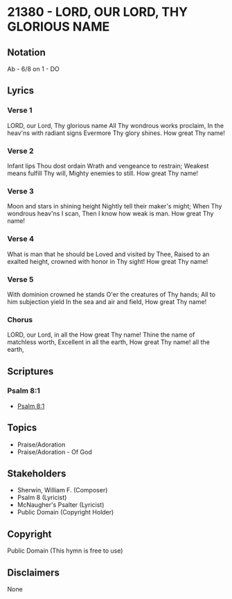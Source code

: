 # 21380 - LORD, OUR LORD, THY GLORIOUS NAME

## Notation

Ab - 6/8 on 1 - DO

## Lyrics

### Verse 1

LORD, our Lord, Thy glorious name All Thy wondrous works proclaim, In the heav'ns with radiant signs Evermore Thy glory shines. How great Thy name!

### Verse 2

Infant lips Thou dost ordain Wrath and vengeance to restrain; Weakest means fulfill Thy will, Mighty enemies to still. How great Thy name!

### Verse 3

Moon and stars in shining height Nightly tell their maker's might; When Thy wondrous heav'ns I scan, Then I know how weak is man. How great Thy name!

### Verse 4

What is man that he should be Loved and visited by Thee, Raised to an exalted height, crowned with honor in Thy sight! How great Thy name!

### Verse 5

With dominion crowned he stands O'er the creatures of Thy hands; All to him subjection yield In the sea and air and field, How great Thy name!

### Chorus

LORD, our Lord, in all the How great Thy name! Thine the name of matchless worth, Excellent in all the earth, How great Thy name! all the earth, 


## Scriptures

### Psalm 8:1

- [Psalm 8:1](https://www.biblegateway.com/passage/?search=Psalm%208%3A1)


## Topics

- Praise/Adoration
- Praise/Adoration - Of God

## Stakeholders

- Sherwin, William F. (Composer)
- Psalm 8 (Lyricist)
- McNaugher's Psalter (Lyricist)
- Public Domain (Copyright Holder)

## Copyright

Public Domain
(This hymn is free to use)

## Disclaimers

None

